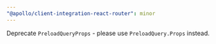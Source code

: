 ```yaml
---
"@apollo/client-integration-react-router": minor
---
```


Deprecate `PreloadQueryProps` - please use `PreloadQuery.Props` instead.
